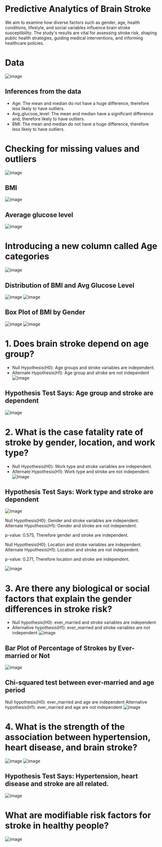 # Predictive Analytics of Brain Stroke  
We aim to examine how diverse factors such as gender, age, health conditions, lifestyle, and social variables influence brain stroke susceptibility. The study's results are vital for assessing stroke risk, shaping public health strategies, guiding medical interventions, and informing healthcare policies.

# Data
![image](https://github.com/KanishkGoel1999/FA23-DATS6101-Project-Group-6/assets/66896800/3cbbd462-5533-4261-b8ce-2a481ee2e2d4)
## Inferences from the data 
- Age: The mean and median do not have a huge difference, therefore less likely to have outliers.
- Avg_glucose_level: The mean and median have a significant difference and, therefore likely to have outliers.
- BMI: The mean and median do not have a huge difference, therefore less likely to have outliers.

# Checking for missing values and outliers
![image](https://github.com/KanishkGoel1999/FA23-DATS6101-Project-Group-6/assets/66896800/42df0150-1173-4bad-9dbc-366a13b6b89b)
## BMI
![image](https://github.com/KanishkGoel1999/FA23-DATS6101-Project-Group-6/assets/66896800/d5342ad5-8335-4904-bbc4-bb566486541f)
## Average glucose level
![image](https://github.com/KanishkGoel1999/FA23-DATS6101-Project-Group-6/assets/66896800/a69a48da-22a8-4e55-8d5c-5ffb141be351)

# Introducing a new column called Age categories
![image](https://github.com/KanishkGoel1999/FA23-DATS6101-Project-Group-6/assets/66896800/88ccd58d-136c-468b-a13c-4f56e5911134)

## Distribution of BMI and Avg Glucose Level
![image](https://github.com/KanishkGoel1999/FA23-DATS6101-Project-Group-6/assets/66896800/ac4a193f-6b81-4e8c-93fe-5fcb348a02ed)
![image](https://github.com/KanishkGoel1999/FA23-DATS6101-Project-Group-6/assets/66896800/ad35add6-7b24-4f93-85f7-22b42dbd508a)

## Box Plot of BMI by Gender
![image](https://github.com/KanishkGoel1999/FA23-DATS6101-Project-Group-6/assets/66896800/65c2641b-f377-4218-ad7e-29f166eb1632)
![image](https://github.com/KanishkGoel1999/FA23-DATS6101-Project-Group-6/assets/66896800/ae89d0af-9d81-4889-b981-d52e15d68f7d)

# 1. Does brain stroke depend on age group?
- Null Hypothesis(H0): Age groups and stroke variables are independent.
- Alternate Hypothesis(H1): Age group and stroke are not independent
![image](https://github.com/KanishkGoel1999/FA23-DATS6101-Project-Group-6/assets/66896800/374241da-2f65-43c4-a7e7-e5d6076366e7)

## Hypothesis Test Says: Age group and stroke are dependent
![image](https://github.com/KanishkGoel1999/FA23-DATS6101-Project-Group-6/assets/66896800/3f9baaef-bc30-471d-82d5-1f709cd819eb)

# 2. What is the case fatality rate of stroke by gender, location, and work type?
- Null Hypothesis(H0): Work type and stroke variables are independent.
- Alternate Hypothesis(H1): Work type and stroke are not independent.
![image](https://github.com/KanishkGoel1999/FA23-DATS6101-Project-Group-6/assets/66896800/184f3eb2-6702-4f96-9aed-fe15cce192a2)

## Hypothesis Test Says: Work type and stroke are dependent
![image](https://github.com/KanishkGoel1999/FA23-DATS6101-Project-Group-6/assets/66896800/d343cb1e-9241-4606-a4a2-9f5ba0150358)

Null Hypothesis(H0): Gender and stroke variables are independent.
Alternate Hypothesis(H1): Gender and stroke are not independent.

p-value: 0.575, Therefore gender and stroke are independent.

Null Hypothesis(H0): Location and stroke variables are independent.
Alternate Hypothesis(H1): Location and stroke are not independent.

p-value: 0.271, Therefore location and stroke are independent.

![image](https://github.com/KanishkGoel1999/FA23-DATS6101-Project-Group-6/assets/66896800/dfb49aa6-4a03-4434-8538-17d48af1b227)

# 3. Are there any biological or social factors that explain the gender differences in stroke risk?
- Null hypothesis(H0): ever_married and stroke variables are independent
- Alternative hypothesis(H1): ever_married and stroke variables are not independent
![image](https://github.com/KanishkGoel1999/FA23-DATS6101-Project-Group-6/assets/66896800/32b5ba76-73a0-4477-9fb6-2ce490bfde6e)

## Bar Plot of Percentage of Strokes by Ever-married or Not
![image](https://github.com/KanishkGoel1999/FA23-DATS6101-Project-Group-6/assets/66896800/61f4664a-7009-472f-bed3-2c4bdf782e39)

## Chi-squared test between ever-married and age period
Null hypothesis(H0): ever_married and age are independent
Alternative hypothesis(H1): ever_married and age are not independent
![image](https://github.com/KanishkGoel1999/FA23-DATS6101-Project-Group-6/assets/66896800/8a5f03f0-abcc-4ec4-a533-cdedd14f26f2)

# 4. What is the strength of the association between hypertension, heart disease, and brain stroke?
![image](https://github.com/KanishkGoel1999/FA23-DATS6101-Project-Group-6/assets/66896800/f983d07a-ce6b-41cc-87f9-ac49587f7b31)
![image](https://github.com/KanishkGoel1999/FA23-DATS6101-Project-Group-6/assets/66896800/40cebb37-94e1-4d22-b640-87b7122690a7)

## Hypothesis Test Says: Hypertension, heart disease and stroke are all related.
![image](https://github.com/KanishkGoel1999/FA23-DATS6101-Project-Group-6/assets/66896800/1c16ee67-ced8-4742-a00a-e9779a01dc67)

# What are modifiable risk factors for stroke in healthy people?
![image](https://github.com/KanishkGoel1999/FA23-DATS6101-Project-Group-6/assets/66896800/2237b0af-601a-44b1-bc54-501d6ac90378)

